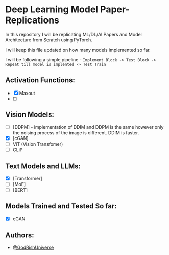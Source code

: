 # Deep Learning Model Paper-Replications

In this repository I will be replicating ML/DL/AI Papers and Model Architecture from Scratch using PyTorch.

I will keep this file updated on how many models implemented so far.

I will be following a simple pipeline - `Implement Block -> Test Block -> Repeat till model is implented -> Test Train`

## Activation Functions:

* [X] Maxout
* [ ]

## Vision Models:

* [ ] [DDPM] - implementation of DDIM and DDPM is the same however only the noising process of the image is different. DDIM is faster.
* [X] [cGAN]
* [ ] ViT (Vision Transfomer)
* [ ] CLiP

## Text Models and LLMs:

* [X] [Transformer]
* [ ] [MoE]
* [ ] [BERT]

## Models Trained and Tested So far:

* [X] cGAN

## Authors:

- [@GodRishUniverse](https://github.com/GodRishUniverse)
